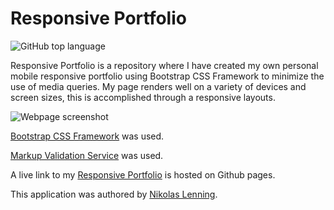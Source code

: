 # Responsive Portfolio
![GitHub top language](https://img.shields.io/github/languages/top/nikolaslenning/responsive-portfolio)

Responsive Portfolio is a repository where I have created my own personal mobile responsive portfolio using Bootstrap CSS Framework to minimize the use of media queries. My page renders well on a variety of devices and screen sizes, this is accomplished through a responsive layouts. 

![Webpage screenshot](/responsive-portfolio/Assets/Screenshot.png)

[Bootstrap CSS Framework](https://getbootstrap.com/) was used.

[Markup Validation Service](https://validator.w3.org/) was used.

A live link to my [Responsive Portfolio](https://nikolaslenning.github.io/responsive-portfolio/) is hosted on Github pages.

This application was authored by [Nikolas Lenning](https://github.com/nikolaslenning).